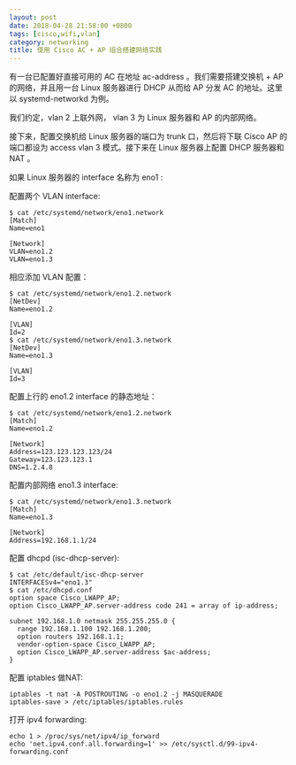 ```yaml
---
layout: post
date: 2018-04-28 21:58:00 +0800
tags: [cisco,wifi,vlan]
category: networking
title: 使用 Cisco AC + AP 组合搭建网络实践
---
```


有一台已配置好直接可用的 AC 在地址 ac-address 。我们需要搭建交换机 + AP 的网络，并且用一台 Linux 服务器进行 DHCP 从而给 AP 分发 AC 的地址。这里以 systemd-networkd 为例。

我们约定，vlan 2 上联外网， vlan 3 为 Linux 服务器和 AP 的内部网络。

接下来，配置交换机给 Linux 服务器的端口为 trunk 口，然后将下联 Cisco AP 的端口都设为 access vlan 3 模式。接下来在 Linux 服务器上配置 DHCP 服务器和 NAT 。

如果 Linux 服务器的 interface 名称为 eno1 :

配置两个 VLAN interface:
```
$ cat /etc/systemd/network/eno1.network
[Match]
Name=eno1

[Network]
VLAN=eno1.2
VLAN=eno1.3
```

相应添加 VLAN 配置：
```
$ cat /etc/systemd/network/eno1.2.network
[NetDev]
Name=eno1.2

[VLAN]
Id=2
$ cat /etc/systemd/network/eno1.3.network
[NetDev]
Name=eno1.3

[VLAN]
Id=3
```

配置上行的 eno1.2 interface 的静态地址：
```
$ cat /etc/systemd/network/eno1.2.network
[Match]
Name=eno1.2

[Network]
Address=123.123.123.123/24
Gateway=123.123.123.1
DNS=1.2.4.8
```

配置内部网络 eno1.3 interface:
```
$ cat /etc/systemd/network/eno1.3.network
[Match]
Name=eno1.3

[Network]
Address=192.168.1.1/24
```

配置 dhcpd (isc-dhcp-server):
```
$ cat /etc/default/isc-dhcp-server
INTERFACESv4="eno1.3"
$ cat /etc/dhcpd.conf
option space Cisco_LWAPP_AP;
option Cisco_LWAPP_AP.server-address code 241 = array of ip-address;

subnet 192.168.1.0 netmask 255.255.255.0 {
  range 192.168.1.100 192.168.1.200;
  option routers 192.168.1.1;
  vendor-option-space Cisco_LWAPP_AP;
  option Cisco_LWAPP_AP.server-address $ac-address;
}
```

配置 iptables 做NAT:
```
iptables -t nat -A POSTROUTING -o eno1.2 -j MASQUERADE
iptables-save > /etc/iptables/iptables.rules
```

打开 ipv4 forwarding:
```
echo 1 > /proc/sys/net/ipv4/ip_forward
echo 'net.ipv4.conf.all.forwarding=1' >> /etc/sysctl.d/99-ipv4-forwarding.conf
```
